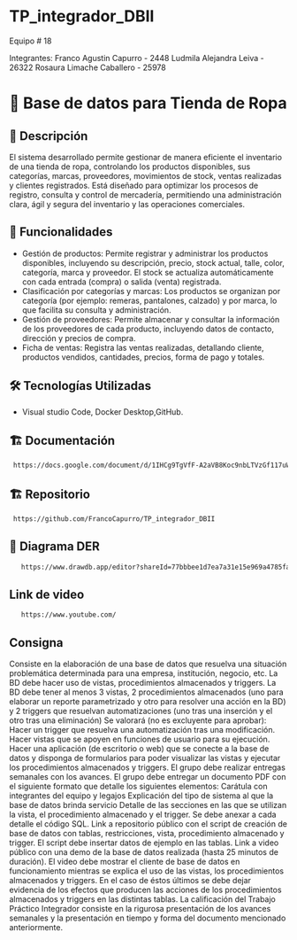 # TP_integrador_DBII

Equipo # 18

Integrantes:
Franco Agustin Capurro - 2448
Ludmila Alejandra Leiva - 26322
Rosaura Limache Caballero - 25978


# 📌 Base de datos para Tienda de Ropa

## 📖 Descripción
El sistema desarrollado permite gestionar de manera eficiente el inventario de una tienda de ropa, controlando los productos disponibles, sus categorías, marcas, proveedores, movimientos de stock, ventas realizadas y clientes registrados. Está diseñado para optimizar los procesos de registro, consulta y control de mercadería, permitiendo una administración clara, ágil y segura del inventario y las operaciones comerciales.

## 🚀 Funcionalidades

- Gestión de productos: Permite registrar y administrar los productos disponibles, incluyendo su descripción, precio, stock actual, talle, color, categoría, marca y proveedor. El stock se actualiza automáticamente con cada entrada (compra) o salida (venta) registrada.
- Clasificación por categorías y marcas: Los productos se organizan por categoría (por ejemplo: remeras, pantalones, calzado) y por marca, lo que facilita su consulta y administración.
- Gestión de proveedores: Permite almacenar y consultar la información de los proveedores de cada producto, incluyendo datos de contacto, dirección y precios de compra.
- Ficha de ventas: Registra las ventas realizadas, detallando cliente, productos vendidos, cantidades, precios, forma de pago y totales.

## 🛠️ Tecnologías Utilizadas
- Visual studio Code, Docker Desktop,GitHub.
## 🏗️ Documentación
   ```bash
    https://docs.google.com/document/d/1IHCg9TgVfF-A2aVB8Koc9nbLTVzGf117uW_OHL2q-1A/edit?tab=t.0
   ```

## 🏗️  Repositorio
   ```bash
    https://github.com/FrancoCapurro/TP_integrador_DBII
   ```

## 🔄 Diagrama DER
 ```bash
    https://www.drawdb.app/editor?shareId=77bbbee1d7ea7a31e15e969a4785faa6
```
## Link de video
 ```bash
    https://www.youtube.com/
```



## Consigna
Consiste en la elaboración de una base de datos que resuelva una situación problemática determinada para una empresa, institución, negocio, etc.
La BD debe hacer uso de vistas, procedimientos almacenados y triggers.
La BD debe tener al menos 3 vistas, 2 procedimientos almacenados (uno para elaborar un reporte parametrizado y otro para resolver una acción en la BD) y 2 triggers que resuelvan automatizaciones (uno tras una inserción y el otro tras una eliminación)
Se valorará (no es excluyente para aprobar):
Hacer un trigger que resuelva una automatización tras una modificación.
Hacer vistas que se apoyen en funciones de usuario para su ejecución.
Hacer una aplicación (de escritorio o web) que se conecte a la base de datos y disponga de formularios para poder visualizar las vistas y ejecutar los procedimientos almacenados y triggers.
El grupo debe realizar entregas semanales con los avances.
El grupo debe entregar un documento PDF con el siguiente formato que detalle los siguientes elementos:
Carátula con integrantes del equipo y legajos
Explicación del tipo de sistema al que la base de datos brinda servicio
Detalle de las secciones en las que se utilizan la vista, el procedimiento almacenado y el trigger. Se debe anexar a cada detalle el código SQL.
Link a repositorio público con el script de creación de base de datos con tablas, restricciones, vista, procedimiento almacenado y trigger. El script debe insertar datos de ejemplo en las tablas.
Link a video público con una demo de la base de datos realizada (hasta 25 minutos de duración). El video debe mostrar el cliente de base de datos en funcionamiento mientras se explica el uso de las vistas, los procedimientos almacenados y triggers. En el caso de éstos últimos se debe dejar evidencia de los efectos que producen las acciones de los procedimientos almacenados y triggers en las distintas tablas.
La calificación del Trabajo Práctico Integrador consiste en la rigurosa presentación de los avances semanales y la presentación en tiempo y forma del documento mencionado anteriormente.
